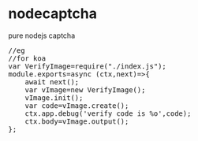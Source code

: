 # nodecaptcha
pure nodejs captcha
<pre>
//eg
//for koa 
var VerifyImage=require("./index.js");
module.exports=async (ctx,next)=>{
    await next();
    var vImage=new VerifyImage();
    vImage.init();
    var code=vImage.create();
    ctx.app.debug('verify code is %o',code);
    ctx.body=vImage.output();
};
</pre>
